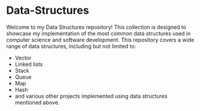 # Data-Structures

 Welcome to my Data Structures repository! This collection is designed to showcase my implementation of the most common data structures used in computer science and software development. This repository covers a wide range of data structures, including but not limited to:
* Vector
* Linked lists
* Stack
* Queue
* Map
* Hash
* and various other projects implemented using data structures mentioned above.

